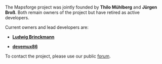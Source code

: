 The Mapsforge project was jointly founded by **Thilo Mühlberg** and **Jürgen Broß**. Both remain owners of the project but have retired as active developers.

Current owners and lead developers are:

- [**Ludwig Brinckmann**](https://github.com/ludwigb)

- [**devemux86**](https://github.com/devemux86)

To contact the project, please use our public [forum](https://groups.google.com/forum/#!forum/mapsforge-dev).
